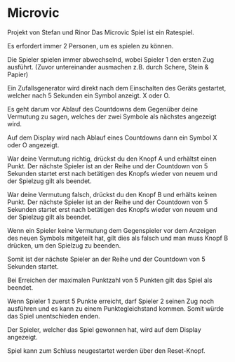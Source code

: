 # Microvic
Projekt von Stefan und Rinor
Das Microvic Spiel ist ein Ratespiel. 

Es erfordert immer 2 Personen, um es spielen zu können.

Die Spieler spielen immer abwechselnd, wobei Spieler 1 den ersten Zug ausführt. (Zuvor untereinander ausmachen z.B. durch Schere, Stein & Papier)

Ein Zufallsgenerator wird direkt nach dem Einschalten des Geräts gestartet, welcher nach 5 Sekunden ein Symbol anzeigt. X oder O.

Es geht darum vor Ablauf des Countdowns dem Gegenüber deine Vermutung zu sagen, welches der zwei Symbole als nächstes angezeigt wird. 

Auf dem Display wird nach Ablauf eines Countdowns dann ein Symbol X oder O angezeigt.

War deine Vermutung richtig, drückst du den Knopf A und erhältst einen Punkt. Der nächste Spieler ist an der Reihe und der Countdown von 5 Sekunden startet erst nach betätigen des Knopfs wieder von neuem und der Spielzug gilt als beendet.

War deine Vermutung falsch, drückst du den Knopf B und erhälts keinen Punkt. Der nächste Spieler ist an der Reihe und der Countdown von 5 Sekunden startet erst nach betätigen des Knopfs wieder von neuem und der Spielzug gilt als beendet.

Wenn ein Spieler keine Vermutung dem Gegenspieler vor dem Anzeigen des neuen Symbols mitgeteilt hat, gilt dies als falsch und man muss Knopf B drücken, um den Spielzug zu beenden.

Somit ist der nächste Spieler an der Reihe und der Countdown von 5 Sekunden startet.

Bei Erreichen der maximalen Punktzahl von 5 Punkten gilt das Spiel als beendet.

Wenn Spieler 1 zuerst 5 Punkte erreicht, darf Spieler 2 seinen Zug noch ausführen und es kann zu einem Punktegleichstand kommen. Somit würde das Spiel unentschieden enden.

Der Spieler, welcher das Spiel gewonnen hat, wird auf dem Display angezeigt.

Spiel kann zum Schluss neugestartet werden über den Reset-Knopf.

